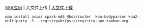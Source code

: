 [SSR应用](./README.md) | 大文件上传 | [大文件下载](./README-zh.md)

`npm install axios spark-md5 @koa/router  koa-bodyparser koa2-multiparty -S --registry=https://registry.npm.taobao.org`